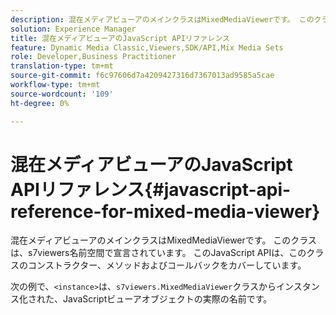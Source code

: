 ```yaml
---
description: 混在メディアビューアのメインクラスはMixedMediaViewerです。 このクラスは、s7viewers名前空間で宣言されています。 このJavaScript APIは、このクラスのコンストラクター、メソッドおよびコールバックをカバーしています。
solution: Experience Manager
title: 混在メディアビューアのJavaScript APIリファレンス
feature: Dynamic Media Classic,Viewers,SDK/API,Mix Media Sets
role: Developer,Business Practitioner
translation-type: tm+mt
source-git-commit: f6c97606d7a4209427316d7367013ad9585a5cae
workflow-type: tm+mt
source-wordcount: '109'
ht-degree: 0%

---
```



# 混在メディアビューアのJavaScript APIリファレンス{#javascript-api-reference-for-mixed-media-viewer}

混在メディアビューアのメインクラスはMixedMediaViewerです。 このクラスは、s7viewers名前空間で宣言されています。 このJavaScript APIは、このクラスのコンストラクター、メソッドおよびコールバックをカバーしています。

次の例で、`<instance>`は、`s7viewers.MixedMediaViewer`クラスからインスタンス化された、JavaScriptビューアオブジェクトの実際の名前です。
